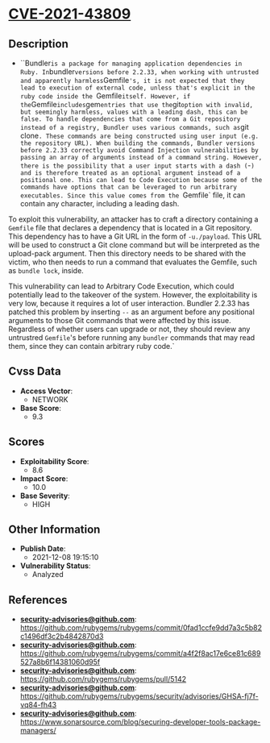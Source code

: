 
# [CVE-2021-43809](https://github.com/rubygems/rubygems/commit/0fad1ccfe9dd7a3c5b82c1496df3c2b4842870d3)

## Description

- ``Bundler` is a package for managing application dependencies in Ruby. In `bundler` versions before 2.2.33, when working with untrusted and apparently harmless `Gemfile`'s, it is not expected that they lead to execution of external code, unless that's explicit in the ruby code inside the `Gemfile` itself. However, if the `Gemfile` includes `gem` entries that use the `git` option with invalid, but seemingly harmless, values with a leading dash, this can be false. To handle dependencies that come from a Git repository instead of a registry, Bundler uses various commands, such as `git clone`. These commands are being constructed using user input (e.g. the repository URL). When building the commands, Bundler versions before 2.2.33 correctly avoid Command Injection vulnerabilities by passing an array of arguments instead of a command string. However, there is the possibility that a user input starts with a dash (`-`) and is therefore treated as an optional argument instead of a positional one. This can lead to Code Execution because some of the commands have options that can be leveraged to run arbitrary executables. Since this value comes from the `Gemfile` file, it can contain any character, including a leading dash.

To exploit this vulnerability, an attacker has to craft a directory containing a `Gemfile` file that declares a dependency that is located in a Git repository. This dependency has to have a Git URL in the form of `-u./payload`. This URL will be used to construct a Git clone command but will be interpreted as the upload-pack argument. Then this directory needs to be shared with the victim, who then needs to run a command that evaluates the Gemfile, such as `bundle lock`, inside.

This vulnerability can lead to Arbitrary Code Execution, which could potentially lead to the takeover of the system. However, the exploitability is very low, because it requires a lot of user interaction. Bundler 2.2.33 has patched this problem by inserting `--` as an argument before any positional arguments to those Git commands that were affected by this issue. Regardless of whether users can upgrade or not, they should review any untrustred `Gemfile`'s before running any `bundler` commands that may read them, since they can contain arbitrary ruby code.`

## Cvss Data

- **Access Vector**:
  - NETWORK
- **Base Score**:
  - 9.3

## Scores

- **Exploitability Score**:
  - 8.6
- **Impact Score**:
  - 10.0
- **Base Severity**:
  - HIGH

## Other Information

- **Publish Date**:
  - 2021-12-08 19:15:10
- **Vulnerability Status**:
  - Analyzed

## References

- **security-advisories@github.com**: https://github.com/rubygems/rubygems/commit/0fad1ccfe9dd7a3c5b82c1496df3c2b4842870d3
- **security-advisories@github.com**: https://github.com/rubygems/rubygems/commit/a4f2f8ac17e6ce81c689527a8b6f14381060d95f
- **security-advisories@github.com**: https://github.com/rubygems/rubygems/pull/5142
- **security-advisories@github.com**: https://github.com/rubygems/rubygems/security/advisories/GHSA-fj7f-vq84-fh43
- **security-advisories@github.com**: https://www.sonarsource.com/blog/securing-developer-tools-package-managers/
